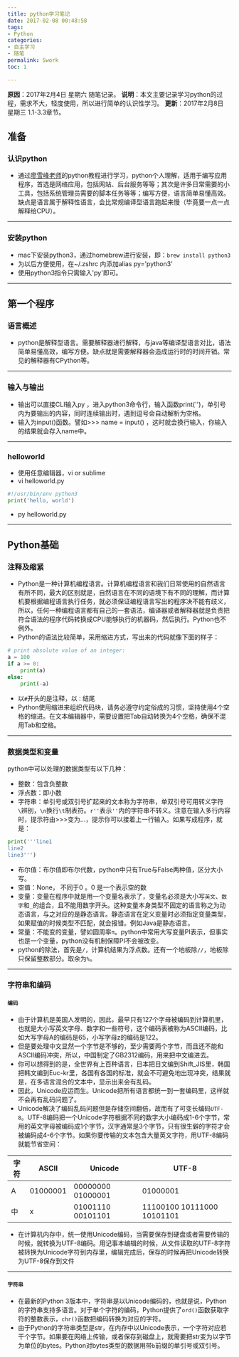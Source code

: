 ```yaml
---
title: python学习笔记
date: 2017-02-08 00:48:58
tags:
- Python
categories:
- 自主学习
- 随笔
permalink: Swork
toc: 1

---
```

**原因**：2017年2月4日 星期六 随笔记录。
**说明**：本文主要记录学习python的过程，需求不大，轻度使用，所以进行简单的认识性学习。
**更新**：2017年2月8日 星期三 1.1-3.3章节。

<!-- more -->

## 准备
### 认识python

- 通过[廖雪峰老师](http://www.liaoxuefeng.com/wiki/0014316089557264a6b348958f449949df42a6d3a2e542c000)的python教程进行学习，python个人理解，适用于编写应用程序，首选是网络应用，包括网站、后台服务等等；其次是许多日常需要的小工具，包括系统管理员需要的脚本任务等等；编写方便，语言简单易懂高效。缺点是语言属于解释性语言，会比常规编译型语言跑起来慢（毕竟要一点一点解释给CPU）。

---

### 安装python

- mac下安装python3，通过homebrew进行安装，即：`brew install python3`
- 为以后方便使用，在~/.zshrc 内添加alias py='python3'
- 使用python3指令只需输入'py'即可。

---

## 第一个程序
### 语言概述
- python是解释型语言。需要解释器进行解释，与java等编译型语言对比，语法简单易懂高效，编写方便。缺点就是需要解释器会造成运行时的时间开销。常见的解释器有CPython等。

---

### 输入与输出
- 输出可以直接CLI输入py ，进入python3命令行，输入函数print('')，单引号内为要输出的内容，同时连续输出时，遇到逗号会自动解析为空格。
- 输入为input()函数。譬如>>> name = input() ，这时就会换行输入，你输入的结果就会存入name中。

---

### helloworld
- 使用任意编辑器，vi or sublime 
- vi helloworld.py

```python
#!/usr/bin/env python3
print('hello, world')
```
- py helloworld.py

---

## Python基础
### 注释及缩紧
- Python是一种计算机编程语言。计算机编程语言和我们日常使用的自然语言有所不同，最大的区别就是，自然语言在不同的语境下有不同的理解，而计算机要根据编程语言执行任务，就必须保证编程语言写出的程序决不能有歧义，所以，任何一种编程语言都有自己的一套语法，编译器或者解释器就是负责把符合语法的程序代码转换成CPU能够执行的机器码，然后执行。Python也不例外。
- Python的语法比较简单，采用缩进方式，写出来的代码就像下面的样子：

```python
# print absolute value of an integer:
a = 100
if a >= 0:
    print(a)
else:
    print(-a)
```
- 以`#`开头的是注释，以`：`结尾 
- Python使用缩进来组织代码块，请务必遵守约定俗成的习惯，坚持使用4个空格的缩进。在文本编辑器中，需要设置把Tab自动转换为4个空格，确保不混用Tab和空格。

---

### 数据类型和变量
python中可以处理的数据类型有以下几种：
- 整数：包含负整数
- 浮点数：即小数
- 字符串：单引号或双引号扩起来的文本称为字符串，单双引号可用转义字符`\`辨别，`\n`换行`\t`制表符。`r''`表示`''`内的字符串不转义。注意在输入多行内容时，提示符由>>>变为...，提示你可以接着上一行输入。如果写成程序，就是：

```python
print('''line1
line2
line3''')
```
- 布尔值：布尔值即布尔代数，python中只有True与False两种值，区分大小写。
- 空值：None， 不同于0 。0 是一个表示空的数
- 变量：变量在程序中就是用一个变量名表示了，变量名必须是大小写`英文`、`数字`和`_`的组合，且不能用数字开头。这种变量本身类型不固定的语言称之为动态语言，与之对应的是静态语言。静态语言在定义变量时必须指定变量类型，如果赋值的时候类型不匹配，就会报错。例如Java是静态语言。
- 常量：不能变的变量，譬如圆周率`π`。python中常用大写变量PI表示，但事实也是一个变量，python没有机制保障PI不会被改变。
- python的除法，首先是`/`，计算机结果为浮点数。还有一个地板除`//`，地板除只保留整数部分。取余为`%`。

---

### 字符串和编码
#### `编码`

- 由于计算机是美国人发明的，因此，最早只有127个字母被编码到计算机里，也就是大小写英文字母、数字和一些符号，这个编码表被称为ASCII编码，比如大写字母A的编码是65，小写字母z的编码是122。
- 但是要处理中文显然一个字节是不够的，至少需要两个字节，而且还不能和ASCII编码冲突，所以，中国制定了GB2312编码，用来把中文编进去。
- 你可以想得到的是，全世界有上百种语言，日本把日文编到Shift_JIS里，韩国把韩文编到Euc-kr里，各国有各国的标准，就会不可避免地出现冲突，结果就是，在多语言混合的文本中，显示出来会有乱码。
- 因此，Unicode应运而生。Unicode把所有语言都统一到一套编码里，这样就不会再有乱码问题了。
- Unicode解决了编码乱码问题但是存储空间翻倍，故而有了可变长编码`UTF-8`。UTF-8编码把一个Unicode字符根据不同的数字大小编码成1-6个字节，常用的英文字母被编码成1个字节，汉字通常是3个字节，只有很生僻的字符才会被编码成4-6个字节。如果你要传输的文本包含大量英文字符，用UTF-8编码就能节省空间：

| 字符 |  ASCII   |      Unicode      |           UTF-8            |
|------|----------|-------------------|----------------------------|
| A    | 01000001 | 00000000 01000001 | 01000001                   |
| 中   | x        | 01001110 00101101 | 11100100 10111000 10101101 |

- 在计算机内存中，统一使用Unicode编码，当需要保存到硬盘或者需要传输的时候，就转换为UTF-8编码。用记事本编辑的时候，从文件读取的UTF-8字符被转换为Unicode字符到内存里，编辑完成后，保存的时候再把Unicode转换为UTF-8保存到文件

---

#### `字符串`
- 在最新的Python 3版本中，字符串是以Unicode编码的，也就是说，Python的字符串支持多语言。对于单个字符的编码，Python提供了`ord()`函数获取字符的整数表示，`chr()`函数把编码转换为对应的字符。
- 由于Python的字符串类型是str，在内存中以Unicode表示，一个字符对应若干个字节。如果要在网络上传输，或者保存到磁盘上，就需要把str变为以字节为单位的bytes。Python对bytes类型的数据用带`b`前缀的单引号或双引号。

